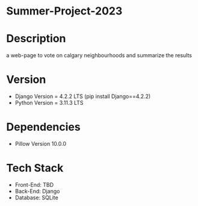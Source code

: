 # Summer-Project-2023

# Description
a web-page to vote on calgary neighbourhoods and summarize the results

# Version
* Django Version = 4.2.2 LTS (pip install Django==4.2.2)
* Python Version = 3.11.3 LTS

# Dependencies
* Pillow Version 10.0.0

# Tech Stack
- Front-End: TBD
- Back-End: Django
- Database: SQLite
